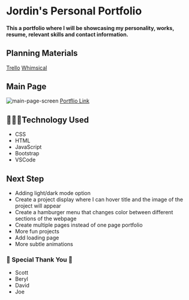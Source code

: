 # Jordin's Personal Portfolio
#### This a portfolio where I will be showcasing my personality, works, resume, relevant skills and contact information.
## Planning Materials
[Trello](https://trello.com/b/m52YIqGs/portfolio)
[Whimsical](https://whimsical.com/jordin-huang-portfolio-N9jhST83eGwFExJoYdApP6)

## Main Page
![main-page-screen](https://user-images.githubusercontent.com/87043491/173003609-bea87155-79c2-4671-aae7-21633c64edab.png)
[Portflio Link](https://jordinhuang.netlify.app/)

## 👩🏻‍💻Technology Used 
- CSS
- HTML
- JavaScript
- Bootstrap
- VSCode

## Next Step 
* Adding light/dark mode option
* Create a project display where I can hover title and the image of the project will appear 
* Create a hamburger menu that changes color between different sections of the webpage
* Create multiple pages instead of one page portfolio
* More fun projects
* Add loading page
* More subtle animations

### 🥰 Special Thank You 🥰
* Scott
* Beryl
* David
* Joe
